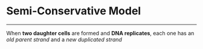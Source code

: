 # Semi-Conservative Model
---
When **two daughter cells** are formed and **DNA replicates**, each one has an *old parent strand* and a *new duplicated strand*